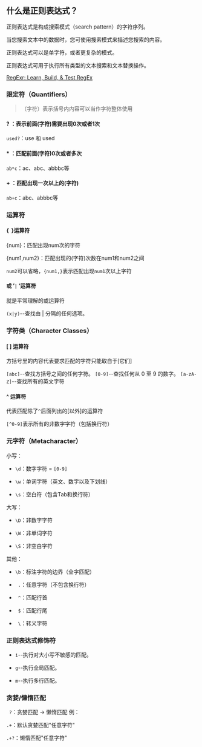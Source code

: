 ## 什么是正则表达式？

正则表达式是构成搜索模式（search pattern）的字符序列。

当您搜索文本中的数据时，您可使用搜索模式来描述您搜索的内容。

正则表达式可以是单字符，或者更复杂的模式。

正则表达式可用于执行所有类型的文本搜索和文本替换操作。

[RegExr: Learn, Build, & Test RegEx](https://regexr.com/)

### 限定符（Quantifiers）

> （字符）表示括号内内容可以当作字符整体使用

#### ? ：表示前面(字符)需要出现0次或者1次

`used?`：use 和 used

#### \* ：匹配前面(字符)0次或者多次

`ab*c`：ac、abc、abbbc等

#### + ：匹配出现一次以上的(字符)

`ab+c`：abc、abbbc等

### 运算符

#### {  }运算符

{num}：匹配出现num次的字符

{num1,num2}：匹配出现的(字符)次数在num1和num2之间

`num2`可以省略，`{num1,}`表示匹配出现`num1`次以上字符

#### 或 ’`|` ‘运算符

就是平常理解的或运算符

`(x|y)`--查找由 | 分隔的任何选项。

### 字符类（Character Classes）

#### [ ] 运算符

方括号里的内容代表要求匹配的字符只能取自于[它们]

`[abc]`--查找方括号之间的任何字符。
`[0-9]`--查找任何从 0 至 9 的数字。
`[a-zA-Z]`--查找所有的英文字符

#### ^ 运算符

代表匹配除了`^`后面列出的[以外]的运算符

`[^0-9]`表示所有的非数字字符（包括换行符）

### 元字符（Metacharacter）

小写：

- `\d`：数字字符 = `[0-9]`

- `\w`：单词字符（英文、数字以及下划线）

- `\s`：空白符（包含Tab和换行符）

大写：

- `\D`：非数字字符

- `\W`：非单词字符

- `\S`：非空白字符

其他：

- `\b`：标注字符的边界（全字匹配）

- ` .`：任意字符（不包含换行符）

- ` ^`：匹配行首

- ` $`：匹配行尾

- ` \`：转义字符

### 正则表达式修饰符

- `i`--执行对大小写不敏感的匹配。

- `g`--执行全局匹配。

- `m`--执行多行匹配。

### 贪婪/懒惰匹配

` ?`：贪婪匹配 → 懒惰匹配
例：

`.+`：默认贪婪匹配"任意字符"

`.+?`：懒惰匹配"任意字符"
